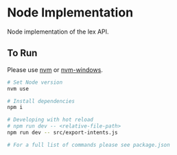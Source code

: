 # Node Implementation

Node implementation of the lex API.

## To Run

Please use [nvm] or [nvm-windows].

```sh
# Set Node version
nvm use

# Install dependencies
npm i

# Developing with hot reload
# npm run dev -- <relative-file-path>
npm run dev -- src/export-intents.js

# For a full list of commands please see package.json
```

<!-- REFERENCES -->

[nvm]: https://github.com/creationix/nvm
[nvm-windows]: https://github.com/coreybutler/nvm-windows#node-version-manager-nvm-for-windows
